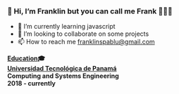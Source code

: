 ### 👋 Hi, I’m Franklin but you can call me Frank 🧑🏻‍💻
- 📘 I’m currently learning javascript
- 👀 I’m looking to collaborate on some projects
- 📫 How to reach me franklinspablu@gmail.com


<b> [Education](#education)🎓 <b> <br>
[Universidad Tecnológica de Panamá](https://www.utp.ac.pa) <br> Computing and Systems Engineering <br>2018 - currently


<!---
franklinspablu/franklinspablu is a ✨ special ✨ repository because its `README.md` (this file) appears on your GitHub profile.
You can click the Preview link to take a look at your changes.
--->
